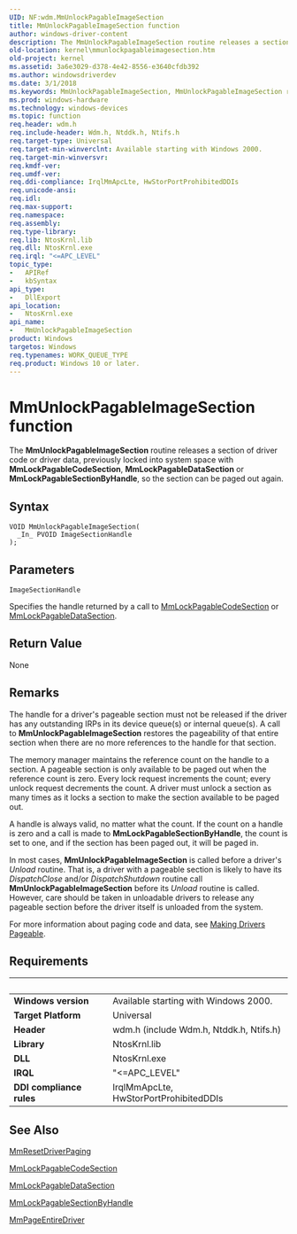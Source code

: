 ```yaml
---
UID: NF:wdm.MmUnlockPagableImageSection
title: MmUnlockPagableImageSection function
author: windows-driver-content
description: The MmUnlockPagableImageSection routine releases a section of driver code or driver data, previously locked into system space with MmLockPagableCodeSection, MmLockPagableDataSection or MmLockPagableSectionByHandle, so the section can be paged out again.
old-location: kernel\mmunlockpagableimagesection.htm
old-project: kernel
ms.assetid: 3a6e3029-d378-4e42-8556-e3640cfdb392
ms.author: windowsdriverdev
ms.date: 3/1/2018
ms.keywords: MmUnlockPagableImageSection, MmUnlockPagableImageSection routine [Kernel-Mode Driver Architecture], k106_1420e152-a858-4256-87ed-8fa78ee76379.xml, kernel.mmunlockpagableimagesection, wdm/MmUnlockPagableImageSection
ms.prod: windows-hardware
ms.technology: windows-devices
ms.topic: function
req.header: wdm.h
req.include-header: Wdm.h, Ntddk.h, Ntifs.h
req.target-type: Universal
req.target-min-winverclnt: Available starting with Windows 2000.
req.target-min-winversvr: 
req.kmdf-ver: 
req.umdf-ver: 
req.ddi-compliance: IrqlMmApcLte, HwStorPortProhibitedDDIs
req.unicode-ansi: 
req.idl: 
req.max-support: 
req.namespace: 
req.assembly: 
req.type-library: 
req.lib: NtosKrnl.lib
req.dll: NtosKrnl.exe
req.irql: "<=APC_LEVEL"
topic_type:
-	APIRef
-	kbSyntax
api_type:
-	DllExport
api_location:
-	NtosKrnl.exe
api_name:
-	MmUnlockPagableImageSection
product: Windows
targetos: Windows
req.typenames: WORK_QUEUE_TYPE
req.product: Windows 10 or later.
---
```



# MmUnlockPagableImageSection function
The <b>MmUnlockPagableImageSection</b> routine releases a section of driver code or driver data, previously locked into system space with <b>MmLockPagableCodeSection</b>, <b>MmLockPagableDataSection</b> or <b>MmLockPagableSectionByHandle</b>, so the section can be paged out again.

## Syntax

````
VOID MmUnlockPagableImageSection(
  _In_ PVOID ImageSectionHandle
);
````

## Parameters

`ImageSectionHandle`

Specifies the handle returned by a call to <a href="..\wdm\nf-wdm-mmlockpagablecodesection.md">MmLockPagableCodeSection</a> or <a href="..\wdm\nf-wdm-mmlockpagabledatasection.md">MmLockPagableDataSection</a>.


## Return Value

None

## Remarks

The handle for a driver's pageable section must not be released if the driver has any outstanding IRPs in its device queue(s) or internal queue(s). A call to <b>MmUnlockPagableImageSection</b> restores the pageability of that entire section when there are no more references to the handle for that section. 

The memory manager maintains the reference count on the handle to a section. A pageable section is only available to be paged out when the reference count is zero. Every lock request increments the count; every unlock request decrements the count. A driver must unlock a section as many times as it locks a section to make the section available to be paged out.

A handle is always valid, no matter what the count. If the count on a handle is zero and a call is made to <b>MmLockPagableSectionByHandle</b>, the count is set to one, and if the section has been paged out, it will be paged in.

In most cases, <b>MmUnlockPagableImageSection</b> is called before a driver's <i>Unload</i> routine. That is, a driver with a pageable section is likely to have its <i>DispatchClose</i> and/or <i>DispatchShutdown</i> routine call <b>MmUnlockPagableImageSection</b> before its <i>Unload</i> routine is called. However, care should be taken in unloadable drivers to release any pageable section before the driver itself is unloaded from the system.

For more information about paging code and data, see <a href="https://msdn.microsoft.com/library/windows/hardware/ff554346">Making Drivers Pageable</a>.

## Requirements
| &nbsp; | &nbsp; |
| ---- |:---- |
| **Windows version** | Available starting with Windows 2000.  |
| **Target Platform** | Universal |
| **Header** | wdm.h (include Wdm.h, Ntddk.h, Ntifs.h) |
| **Library** | NtosKrnl.lib |
| **DLL** | NtosKrnl.exe |
| **IRQL** | "<=APC_LEVEL" |
| **DDI compliance rules** | IrqlMmApcLte, HwStorPortProhibitedDDIs |

## See Also

<a href="..\wdm\nf-wdm-mmresetdriverpaging.md">MmResetDriverPaging</a>



<a href="..\wdm\nf-wdm-mmlockpagablecodesection.md">MmLockPagableCodeSection</a>



<a href="..\wdm\nf-wdm-mmlockpagabledatasection.md">MmLockPagableDataSection</a>



<a href="..\ntddk\nf-ntddk-mmlockpagablesectionbyhandle.md">MmLockPagableSectionByHandle</a>



<a href="..\wdm\nf-wdm-mmpageentiredriver.md">MmPageEntireDriver</a>